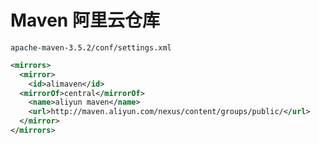 # Maven 阿里云仓库

`apache-maven-3.5.2/conf/settings.xml`

```xml
<mirrors>
  <mirror>
    <id>alimaven</id>
  <mirrorOf>central</mirrorOf>
    <name>aliyun maven</name>
    <url>http://maven.aliyun.com/nexus/content/groups/public/</url>
  </mirror>
</mirrors>
```